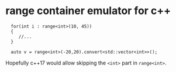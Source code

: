 # range container emulator for c++

      for(int i : range<int>(10, 45))  
      {
         //...
      }

      auto v = range<int>(-20,20).convert<std::vector<int>>();
      
Hopefully c++17 would allow skipping the `<int>` part in `range<int>`.    
